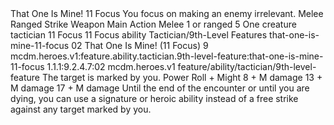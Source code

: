 <ability>
  <name>That One Is Mine!</name>
  <cost>11 Focus</cost>
  <flavor>You focus on making an enemy irrelevant.</flavor>
  <keywords>
    <keyword>Melee</keyword>
    <keyword>Ranged</keyword>
    <keyword>Strike</keyword>
    <keyword>Weapon</keyword>
  </keywords>
  <type>Main Action</type>
  <distance>Melee 1 or ranged 5</distance>
  <target>One creature</target>
  <metadata>
    <class>tactician</class>
    <cost>11 Focus</cost>
    <cost_amount>11</cost_amount>
    <cost_resource>Focus</cost_resource>
    <feature_type>ability</feature_type>
    <file_dpath>Tactician/9th-Level Features</file_dpath>
    <item_id>that-one-is-mine-11-focus</item_id>
    <item_index>02</item_index>
    <item_name>That One Is Mine! (11 Focus)</item_name>
    <level>9</level>
    <scc>mcdm.heroes.v1:feature.ability.tactician.9th-level-feature:that-one-is-mine-11-focus</scc>
    <scdc>1.1.1:9.2.4.7:02</scdc>
    <source>mcdm.heroes.v1</source>
    <type>feature/ability/tactician/9th-level-feature</type>
  </metadata>
  <effects>
    <effect type="mundane">The target is marked by you.</effect>
    <effect type="roll">
      <roll>Power Roll + Might</roll>
      <t1>8 + M damage</t1>
      <t2>13 + M damage</t2>
      <t3>17 + M damage</t3>
    </effect>
    <effect type="mundane">Until the end of the encounter or until you are dying, you can use a signature or heroic ability instead of a free strike against any target marked by you.</effect>
  </effects>
</ability>
